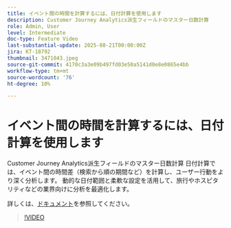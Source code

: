 ```yaml
---
title: イベント間の時間を計算するには、日付計算を使用します
description: Customer Journey Analytics派生フィールドのマスター日数計算
role: Admin, User
level: Intermediate
doc-type: Feature Video
last-substantial-update: 2025-08-21T00:00:00Z
jira: KT-18792
thumbnail: 3471043.jpeg
source-git-commit: 4170c3a3e09b497fd03e50a5141d0e8e0865e4bb
workflow-type: tm+mt
source-wordcount: '76'
ht-degree: 10%

---
```


# イベント間の時間を計算するには、日付計算を使用します

Customer Journey Analytics派生フィールドのマスター日数計算 日付計算では、イベント間の時間差（検索から順の期間など）を計算し、ユーザー行動をより深く分析します。 動的な日付範囲と柔軟な設定を活用して、旅行やホスピタリティなどの業界向けに分析を最適化します。

詳しくは、[ドキュメント](https://experienceleague.adobe.com/ja/docs/analytics-platform/using/cja-dataviews/derived-fields)を参照してください。

>[!VIDEO](https://video.tv.adobe.com/v/3471066/?learn=on&captions=jpn)
